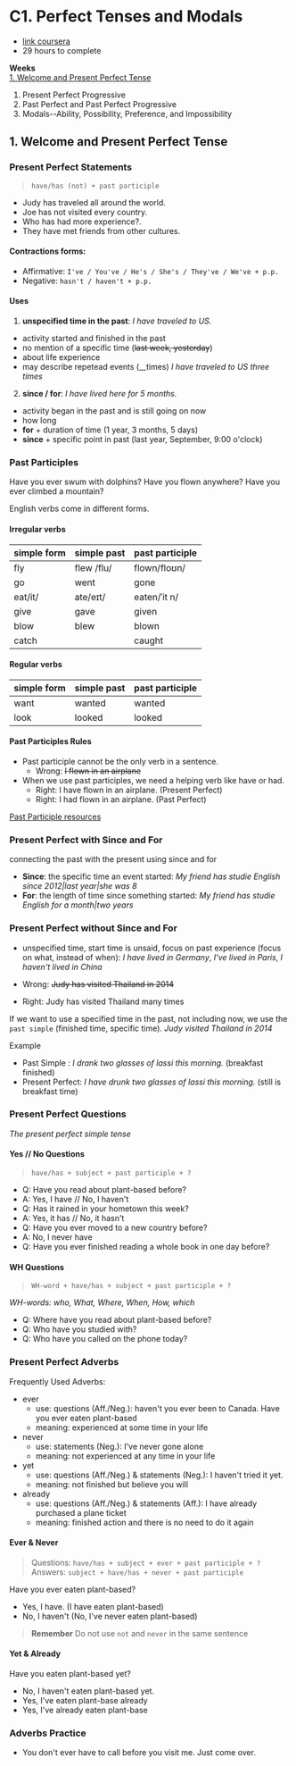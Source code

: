 # C1. Perfect Tenses and Modals 
- [link coursera](https://www.coursera.org/learn/perfect-tenses-modals)
- 29 hours to complete

**Weeks**  
[1. Welcome and Present Perfect Tense](#1-welcome-and-present-perfect-tense)  
1. Present Perfect Progressive
2. Past Perfect and Past Perfect Progressive
3. Modals--Ability, Possibility, Preference, and Impossibility

## 1. Welcome and Present Perfect Tense

### Present Perfect Statements
> `have/has (not) + past participle`

- Judy has traveled all around the world.
- Joe has not visited every country.
- Who has had more experience?.
- They have met friends from other cultures.

#### Contractions forms:
- Affirmative: `I've / You've / He's / She's / They've / We've + p.p.`
- Negative: `hasn't / haven't + p.p.`

#### Uses
1. **unspecified time in the past**: _I have traveled to US._
  - activity started and finished in the past
  - no mention of a specific time (~~last week, yesterday~~)
  - about life experience
  - may describe repetead events (__times) _I have traveled to US three times_
2. **since / for**: _I have lived here for 5 months._
  - activity began in the past and is still going on now
  - how long
  - **for** + duration of time (1 year, 3 months, 5 days)
  - **since** + specific point in past (last year, September, 9:00 o'clock)

### Past Participles
Have you ever swum with dolphins? Have you flown anywhere? Have you ever climbed a mountain?

English verbs come in different forms.
#### **Irregular verbs**

| simple form | simple past | past participle |
| ----------- | ----------- | --------------- |
| fly         | flew /flu/  | flown/floʊn/    |
| go          | went        | gone            |
| eat/it/     | ate/eɪt/    | eaten/ˈit n/    |
| give        | gave        | given           |
| blow        | blew        | blown           |
| catch       |             | caught          |

#### **Regular verbs**

| simple form | simple past | past participle |
| ----------- | ----------- | --------------- |
| want        | wanted      | wanted          |
| look        | looked      | looked          |

#### Past Participles Rules
- Past participle cannot be the only verb in a sentence.
  - Wrong: ~~I flown in an airplane~~
- When we use past participles, we need a helping verb like have or had.  
  - Right: I have flown in an airplane. (Present Perfect)
  - Right: I had flown in an airplane. (Past Perfect)

[Past Participle resources](../resources/c1_w1_pp_participle.pdf)

### Present Perfect with Since and For
connecting the past with the present using since and for
- **Since**: the specific time an event started: _My friend has studie English since 2012|last year|she was 8_
- **For**: the length of time since something started: _My friend has studie English for a month|two years_

### Present Perfect without Since and For
- unspecified time, start time is unsaid, focus on past experience (focus on what, instead of when): _I have lived in Germany_, _I've lived in Paris_, _I haven't lived in China_

- Wrong: ~~Judy has visited Thailand in 2014~~
- Right: Judy has visited Thailand many times

If we want to use a specified time in the past, not including now, we use the `past simple` (finished time, specific time). _Judy visited Thailand in 2014_

Example
- Past Simple : _I drank two glasses of lassi this morning._ (breakfast finished)
- Present Perfect: _I have drunk two glasses of lassi this morning._ (still is breakfast time)

### Present Perfect Questions
*The present perfect simple tense*

#### **Yes // No Questions**
> `have/has + subject + past participle + ?`

- Q: Have you read about plant-based before?
- A: Yes, I have // No, I haven't
- Q: Has it rained in your hometown this week?
- A: Yes, it has // No, it hasn't
- Q: Have you ever moved to a new country before?
- A: No, I never have
- Q: Have you ever finished reading a whole book in one day before?

#### **WH Questions**
> `WH-word + have/has + subject + past participle + ?`

*WH-words: who, What, Where, When, How, which*

- Q: Where have you read about plant-based before?
- Q: Who have you studied with?
- Q: Who have you called on the phone today?

### Present Perfect Adverbs
Frequently Used Adverbs: 
- ever
  - use: questions (Aff./Neg.): haven't you ever been to Canada. Have you ever eaten plant-based
  - meaning: experienced at some time in your life
- never
  - use: statements (Neg.): I've never gone alone
  - meaning: not experienced at any time in your life
- yet
  - use: questions (Aff./Neg.) & statements (Neg.): I haven't tried it yet.
  - meaning: not finished but believe you will
- already
  - use: questions (Aff./Neg.) & statements (Aff.): I have already purchased a plane ticket 
  - meaning: finished action and there is no need to do it again

#### Ever & Never
> Questions: `have/has + subject + ever + past participle + ?`  
> Answers: `subject + have/has + never + past participle`  

Have you ever eaten plant-based?
- Yes, I have. (I have eaten plant-based)
- No, I haven't (No, I've never eaten plant-based)

> **Remember** Do not use `not` and `never` in the same sentence

#### Yet & Already
Have you eaten plant-based yet?
- No, I haven't eaten plant-based yet.
- Yes, I've eaten plant-base already
- Yes, I've already eaten plant-base

### Adverbs Practice
- You don't ever have to call before you visit me. Just come over.
